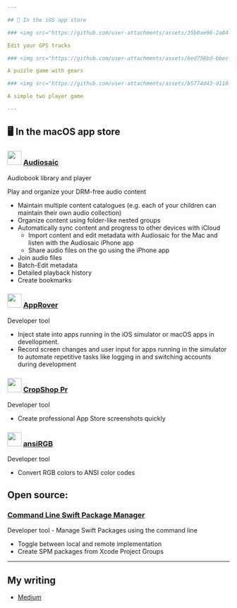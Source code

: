```yaml
---

## 📱 In the iOS app store

### <img src="https://github.com/user-attachments/assets/35b0ae96-2a84-4eb5-93e3-bc0a5eb13666" width="32"/> [GPX File Editor](https://apps.apple.com/ly/app/gpx-file-editor/id1583908804)

Edit your GPS tracks

### <img src="https://github.com/user-attachments/assets/bed758bd-bbec-4738-b4d2-a69146b3b3d7" width="32"/> [Color Wheel](https://apps.apple.com/ly/app/color-wheel-a-puzzle-game/id1584951425)

A puzzle game with gears

### <img src="https://github.com/user-attachments/assets/b5774d43-d110-4e49-ba32-73516a29db8f" width="32"/> [Connect 4](https://apps.apple.com/ly/app/4-in-a-row-kittens-puppies/id1147764889)

A simple two player game

---
```


## 🖥️ In the macOS app store

### <img src="https://github.com/user-attachments/assets/63232f28-f3bf-4b22-8b62-2827461fd54c" width="32"/> [Audiosaic](https://apps.apple.com/us/app/audiosaic/id6475738594)

Audiobook library and player

Play and organize your DRM-free audio content
- Maintain multiple content catalogues (e.g. each of your children can maintain their own audio collection)
- Organize content using folder-like nested groups
- Automatically sync content and progress to other devices with iCloud
    - Import content and edit metadata with Audiosaic for the Mac and listen with the Audiosaic iPhone app
    - Share audio files on the go using the iPhone app
- Join audio files
- Batch-Edit metadata
- Detailed playback history
- Create bookmarks

### <img src="https://github.com/user-attachments/assets/35373d4c-a528-48ec-b101-f81a5373f97d" width="32"/> [AppRover](https://apps.apple.com/ly/app/app-rover/id6472757797)

Developer tool 

- Inject state into apps running in the iOS simulator or macOS apps in devellopment.
- Record screen changes and user input for apps running in the simulator to automate repetitive tasks like logging in and switching accounts during development 

### <img src="https://github.com/user-attachments/assets/225b26bd-5085-4165-8b09-f61f81a8a82f" width="32"/> [CropShop Pr](https://apps.apple.com/ly/app/cropshop-pro/id6514274503)

Developer tool 

 - Create professional App Store screenshots quickly

### <img src="https://github.com/user-attachments/assets/79d849d2-f766-4eb9-9b5d-1c2bd71895b4" width="32"/> [ansiRGB](https://apps.apple.com/ly/app/ansirgb/id6504838868)

Developer tool 

 - Convert RGB colors to ANSI color codes


## Open source:

### [Command Line Swift Package Manager](https://github.com/anconaesselmann/CLSPM)

Developer tool - Manage Swift Packages using the command line

- Toggle between local and remote implementation
- Create SPM packages from Xcode Project Groups

---

##  My writing

- [Medium](https://medium.com/@DudeOnSwift) 

<!---
anconaesselmann/anconaesselmann is a ✨ special ✨ repository because its `README.md` (this file) appears on your GitHub profile.
You can click the Preview link to take a look at your changes.
--->
